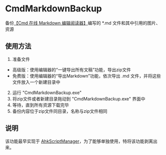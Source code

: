 # CmdMarkdownBackup
备份[【Cmd 在线 Markdown 编辑阅读器】](https://www.zybuluo.com/mdeditor)编写的 *.md 文件和其中引用的图片、资源

## 使用方法

 1. 准备文件 
   - 高级版：使用编辑器的“一键导出所有文稿”功能，导出zip文件
   - 免费版：使用编辑器的“导出Markdown”功能，依次导出 .md 文件，并将这些文件放入一个新建目录中
 2. 运行 "CmdMarkdownBackup.exe"
 3. 将zip文件或者新建目录拖动到 "CmdMarkdownBackup.exe" 界面中
 4. 等待，直到所有资源下载完毕
 5. 备份内容位于zip文件同目录，名称与zip文件相同

## 说明
该功能最早实现于 [AhkScriptManager](https://github.com/morgengc/AhkScriptManager/blob/master/scripts/%2B16.%20%E6%B1%87%E6%80%BBmd%E6%96%87%E4%BB%B6.ahk)，为了能够单独使用，特将该功能剥离出来。
